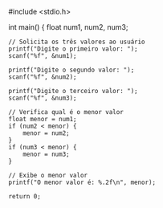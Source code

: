 #include <stdio.h>

int main() {
    float num1, num2, num3;

    // Solicita os três valores ao usuário
    printf("Digite o primeiro valor: ");
    scanf("%f", &num1);

    printf("Digite o segundo valor: ");
    scanf("%f", &num2);

    printf("Digite o terceiro valor: ");
    scanf("%f", &num3);

    // Verifica qual é o menor valor
    float menor = num1;
    if (num2 < menor) {
        menor = num2;
    }
    if (num3 < menor) {
        menor = num3;
    }

    // Exibe o menor valor
    printf("O menor valor é: %.2f\n", menor);

    return 0;
